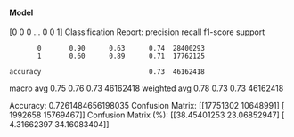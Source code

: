 #### Model
[0 0 0 ... 0 0 1]
Classification Report:
              precision    recall  f1-score   support

           0       0.90      0.63      0.74  28400293
           1       0.60      0.89      0.71  17762125

    accuracy                           0.73  46162418
   macro avg       0.75      0.76      0.73  46162418
weighted avg       0.78      0.73      0.73  46162418

Accuracy: 0.7261484656198035
Confusion Matrix:
[[17751302 10648991]
 [ 1992658 15769467]]
Confusion Matrix (%):
[[38.45401253 23.06852947]
 [ 4.31662397 34.16083404]]
